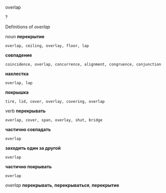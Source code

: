 overlap

?


Definitions of _overlap_

noun
**перекрытие**

    overlap, ceiling, overlay, floor, lap
**совпадение**

    coincidence, overlap, concurrence, alignment, congruence, conjunction
**нахлестка**

    overlap, lap
**покрышка**

    tire, lid, cover, overlay, covering, overlap

verb
**перекрывать**

    overlap, cover, span, overlay, shut, bridge
**частично совпадать**

    overlap
**заходить один за другой**

    overlap
**частично покрывать**

    overlap

_overlap_
**перекрывать**, **перекрываться**, **перекрытие**